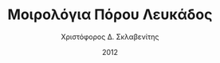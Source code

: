 ---
title: Μοιρολόγια Πόρου Λευκάδος
author: Χριστόφορος Δ. Σκλαβενίτης
numPages: 
date: 2012
place: Αθήνα
info: 
tag: [ Βιβλία ]
---